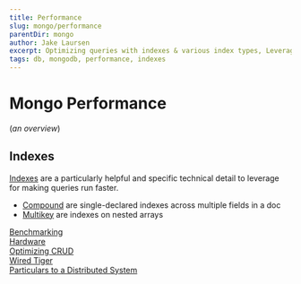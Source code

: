 ```yaml
---
title: Performance
slug: mongo/performance
parentDir: mongo
author: Jake Laursen
excerpt: Optimizing queries with indexes & various index types, Leveraging Indexes in queries, query planning, understanding query execution statistics, benchmark testing the db & more
tags: db, mongodb, performance, indexes
---
```


# Mongo Performance

(_an overview_)

## Indexes

[Indexes](/mongo/performance/indexes) are a particularly helpful and specific technical detail to leverage for making queries run faster.

- [Compound](/mongo/performance/compound-indexes) are single-declared indexes across multiple fields in a doc
- [Multikey](/mongo/performance/multi-key-indexes) are indexes on nested arrays

[Benchmarking](/mongo/performance/benchmarking)  
[Hardware](/mongo/performance/hardward)  
[Optimizing CRUD](/mongo/performance/optimizing-crud)  
[Wired Tiger](/mongo/performance/wired-tiger)  
[Particulars to a Distributed System](/mongo/performance/distributed-systems/)
